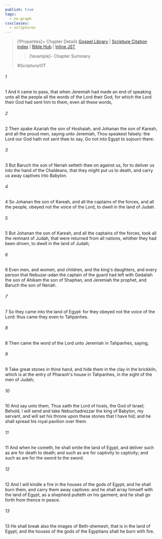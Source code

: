 ```yaml
---
publish: true
tags:
  - no-graph
cssclasses:
  - scriptures
---
```

>[!Properties]+ Chapter Details
>[Gospel Library](https://churchofjesuschrist.org/study/scriptures/ot/jer/43?lang=eng)    |    [Scripture Citation Index](https://scriptures.byu.edu/#07c2b::c07c2b)    |    [Bible Hub](https://biblehub.com/jeremiah/43.htm)    |    [Inline JST](https://scripturetoolbox.com/html/ic/Jeremiah/43.html)
>>[!example]- Chapter Summary
>> 
> 
>
>#Scripture/OT
###### 1
1 And it came to pass, that when Jeremiah had made an end of speaking unto all the people all the words of the Lord their God, for which the Lord their God had sent him to them, even all these words,
###### 2
2 Then spake Azariah the son of Hoshaiah, and Johanan the son of Kareah, and all the proud men, saying unto Jeremiah, Thou speakest falsely: the Lord our God hath not sent thee to say, Go not into Egypt to sojourn there:
###### 3
3 But Baruch the son of Neriah setteth thee on against us, for to deliver us into the hand of the Chaldeans, that they might put us to death, and carry us away captives into Babylon.
###### 4
4 So Johanan the son of Kareah, and all the captains of the forces, and all the people, obeyed not the voice of the Lord, to dwell in the land of Judah.
###### 5
5 But Johanan the son of Kareah, and all the captains of the forces, took all the remnant of Judah, that were returned from all nations, whither they had been driven, to dwell in the land of Judah;
###### 6
6 Even men, and women, and children, and the king's daughters, and every person that Nebuzar-adan the captain of the guard had left with Gedaliah the son of Ahikam the son of Shaphan, and Jeremiah the prophet, and Baruch the son of Neriah.
###### 7
7 So they came into the land of Egypt: for they obeyed not the voice of the Lord: thus came they even to Tahpanhes.
###### 8
8 Then came the word of the Lord unto Jeremiah in Tahpanhes, saying,
###### 9
9 Take great stones in thine hand, and hide them in the clay in the brickkiln, which is at the entry of Pharaoh's house in Tahpanhes, in the sight of the men of Judah;
###### 10
10 And say unto them, Thus saith the Lord of hosts, the God of Israel; Behold, I will send and take Nebuchadrezzar the king of Babylon, my servant, and will set his throne upon these stones that I have hid; and he shall spread his royal pavilion over them.
###### 11
11 And when he cometh, he shall smite the land of Egypt, and deliver such as are for death to death; and such as are for captivity to captivity; and such as are for the sword to the sword.
###### 12
12 And I will kindle a fire in the houses of the gods of Egypt; and he shall burn them, and carry them away captives: and he shall array himself with the land of Egypt, as a shepherd putteth on his garment; and he shall go forth from thence in peace.
###### 13
13 He shall break also the images of Beth-shemesh, that is in the land of Egypt; and the houses of the gods of the Egyptians shall he burn with fire.
